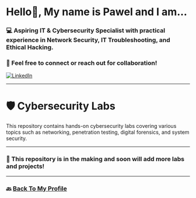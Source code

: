 # Hello👋, My name is Pawel and I am...
### 💻 Aspiring IT & Cybersecurity Specialist with practical experience in **Network Security, IT Troubleshooting, and Ethical Hacking**.  

### 📩 Feel free to **connect or reach out** for collaboration!  

[![LinkedIn](https://img.shields.io/badge/LinkedIn-blue?logo=linkedin=linkedin&style=for-the-badge)](https://www.linkedin.com/in/paweldrzazga/)

---
# 🛡️ Cybersecurity Labs  

This repository contains hands-on cybersecurity labs covering various topics such as networking, penetration testing, digital forensics, and system security.  


---
### 📌 This repository is in the making and soon will add more labs and projects!

---
### 🔙 [Back To My Profile](https://github.com/proxymc)
